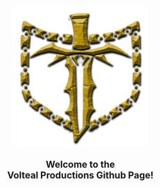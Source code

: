 
<div align="center">
<img src="./img/logo.png" align="center">
</div>

<h2 align="center">
Welcome to the<br />
Volteal Productions Github Page!
</h2>
